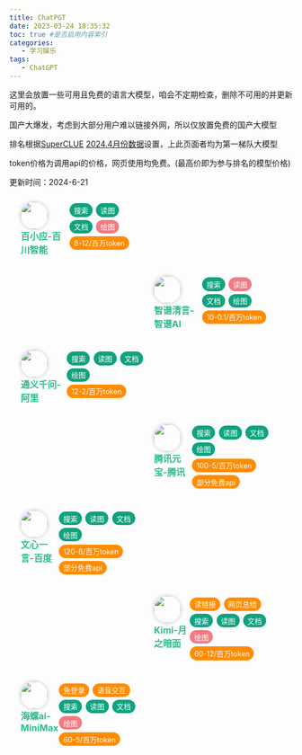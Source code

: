 ```yaml
---
title: ChatPGT
date: 2023-03-24 18:35:32
toc: true #是否启用内容索引
categories:
   - 学习娱乐
tags:
   - ChatGPT
---
```


这里会放置一些可用且免费的语言大模型，咱会不定期检查，删除不可用的并更新可用的。

国产大爆发，考虑到大部分用户难以链接外网，所以仅放置免费的国产大模型

排名根据[SuperCLUE](https://github.com/CLUEbenchmark/SuperCLUE?tab=readme-ov-file)  [2024.4月份数据](https://www.cluebenchmarks.com/superclue_2404)设置，上此页面者均为第一梯队大模型

token价格为调用api的价格，网页使用均免费。(最高价即为参与排名的模型价格)

更新时间：2024-6-21

<div class="post-body">
   <div id="links">
      <style>
         .tag {
           display: inline-block;
           float: left;  
           padding: 0.2em 0.6em; 
           border-radius: 1em;
           background-color: #0fa37f; /* 添加绿色底色 */
           font-size: 0.8em;
           color: #fff;  /* 白色字体 */
           margin: 0.2em 0.5em 0.2em 0; /* 上0.2em 右0.5em 下0.2em 左0 */ 
         }
         .tagj {
           display: inline-block;
           float: left;  
           padding: 0.2em 0.6em; 
           border-radius: 1em;
           background-color: #FF8C00; /* 添加绿色底色 */
           font-size: 0.8em;
           color: #fff;  /* 白色字体 */
           margin: 0.2em 0.5em 0.2em 0; /* 上0.2em 右0.5em 下0.2em 左0 */ 
         }
         .tagx {
           display: inline-block;
           float: left;  
           padding: 0.2em 0.6em; 
           border-radius: 1em;
           background-color: #f07c82; /* 添加绿色底色 */
           font-size: 0.8em;
           color: #fff;  /* 白色字体 */
           margin: 0.2em 0.5em 0.2em 0; /* 上0.2em 右0.5em 下0.2em 左0 */ 
         }
         .tagxx {
           display: inline-block;
           float: left;  
           padding: 0.2em 0.6em; 
           border-radius: 1em;
           background-color: #eea2a4; /* 添加绿色底色 */
           font-size: 0.8em;
           color: #fff;  /* 白色字体 */
           margin: 0.2em 0.5em 0.2em 0; /* 上0.2em 右0.5em 下0.2em 左0 */ 
         }
         .clearfix::after {
           content: "";
           clear: both;
           display: table; 
         }
         .special {/* 灰色标签 */
           background-color: #d9d9d9;
           color: #fff; 
         }  
         .links-content{
         margin-top:1rem;
         }
         .link-navigation::after {
         content: " ";
         display: block;
         clear: both;
         }
         .card {
         width: 45%;
         font-size: 1rem;
         padding: 10px 20px;
         border-radius: 10px;
         transition-duration: 0.15s;
         margin-bottom: 1rem;
         display:flex;
         }
         .card:nth-child(odd) {
         float: left;
         }
         .card:nth-child(even) {
         float: right;
         }
         .card:hover {
         transform: scale(1.1);
         box-shadow: 0 2px 6px 0 rgba(0, 0, 0, 0.12), 0 0 6px 0 rgba(0, 0, 0, 0.04);
         }
         .card a {
         border:none;
         }
         .card .ava {/* 头像 */
         width: 3rem!important;
         height: 3rem!important;
         margin:0!important;
         margin-right: 1em!important;
            border-radius: 50%;
            /* 圆角↑  */
            box-shadow: 0 0 4px 3px #e4e4e4;
         }
         .card .card-header {/* 灰色块 */
         font-style: italic;
         overflow: hidden;
         width: 100%;         /*border-radius:50px;*/
         }
         .card .card-header a {
         font-style: normal;
         color: #2bbc8a;
         font-weight: bold;
         text-decoration: none;
         }
         .card .card-name a {
         font-style: normal;
         color: #2bbc8a;
         font-weight: bold;
         text-decoration: none;
         }
         .card .card-header a:hover {
         color: #d480aa;
         text-decoration: none;
         }
         .card .card-header .info {
         font-style:normal;
         color:#a3a3a3;
         font-size:14px;
         min-width: 0;
         overflow: hidden;
         white-space: nowrap;
         }
      </style>
      <div class="links-content">
         <div class="link-navigation">
            <!--<div class="card" style="width: 100%;">
                <div style="float: left">
                    <img class="ava" src="https://ca.slack-edge.com/T052WH244T0-U052NKA4PL7-fa274978c0ca-48" />
                    <div class="card-name" style="display: inline-block;"> 
                        <a href="https://evelynall.github.io/2023/04/14/ChatGPT平替/">Claude-ChatGPT平替(无限制、无需翻墙，约等于GPT 3.5)</a>
                    </div>
                </div>
                <div class="clearfix">
                     <div class="tag">无限制</div> 
                     <div class="tag">连续对话</div>  
                     <div class="tag">下载对话</div>
                     <div class="tag">多个对话</div> 
                </div>
            </div>-->
          <div class="card">
                <div style="float: left">
                    <img class="ava" src="https://cdn.baichuan-ai.com/build/_next/static/media/logo.ce66885d.png" />
                    <div class="card-name" style="display: inline-block;"> 
                        <a href="https://ying.baichuan-ai.com/chat?from=home">百小应-百川智能</a>
                    </div>
                </div>
                <div class="clearfix">
                     <div class="tag">搜索</div> 
                     <div class="tag">读图</div> 
                     <div class="tag">文档</div> 
                     <div class="tagx">绘图</div>
                     <div class="tagj">8-12/百万token</div> 
                </div>
            </div>
            <div class="card">
                <div style="float: left">
                    <img class="ava" src="https://open.bigmodel.cn//img/icons/favicon-32x32.png" />
                    <div class="card-name" style="display: inline-block;"> 
                        <a href="https://chatglm.cn/main/alltoolsdetail">智谱清言-智谱AI</a>
                    </div>
                </div>
                <div class="clearfix">
                     <div class="tag">搜索</div> 
                     <div class="tagx">读图</div> 
                     <div class="tag">文档</div>
                     <div class="tag">绘图</div>
                     <div class="tagj">10-0.1/百万token</div>
                </div>
            </div>
            <div class="card">
                <div style="float: left">
                    <img class="ava" src="https://img.alicdn.com/imgextra/i4/O1CN01FOwagl1XBpyVA2QVy_!!6000000002886-2-tps-512-512.png" />
                    <div class="card-name" style="display: inline-block;"> 
                        <a href="https://tongyi.aliyun.com/qianwen/">通义千问-阿里</a>
                    </div>
                </div>
                <div class="clearfix">
                     <div class="tag">搜索</div> 
                     <div class="tag">读图</div> 
                     <div class="tag">文档</div>
                     <div class="tag">绘图</div>
                     <div class="tagj">12-2/百万token</div>
                </div>
            </div>
                        <div class="card">
                <div style="float: left">
                    <img class="ava" src="https://yuanbao.tencent.com/favicon.ico" />
                    <div class="card-name" style="display: inline-block;"> 
                        <a href="https://yuanbao.tencent.com/chat">腾讯元宝-腾讯</a>
                    </div>
                </div>
                <div class="clearfix">
                     <div class="tag">搜索</div> 
                     <div class="tag">读图</div> 
                     <div class="tag">文档</div>
                     <div class="tag">绘图</div>
                     <div class="tagj">100-5/百万token</div>
                     <div class="tagj">部分免费api</div>
                </div>
            </div>
            <div class="card">
                <div style="float: left">
                    <img class="ava" src="https://nlp-eb.cdn.bcebos.com/logo/favicon.ico" />
                    <div class="card-name" style="display: inline-block;"> 
                        <a href="https://yiyan.baidu.com/">文心一言-百度</a>
                    </div>
                </div>
                <div class="clearfix">
                     <div class="tag">搜索</div> 
                     <div class="tag">读图</div> 
                     <div class="tag">文档</div>
                     <div class="tag">绘图</div>
                     <div class="tagj">120-8/百万token</div>
                     <div class="tagj">部分免费api</div>
                </div>
            </div>
            <div class="card">
                <div style="float: left">
                    <img class="ava" src="https://statics.moonshot.cn/kimi-chat/favicon.ico" />
                    <div class="card-name" style="display: inline-block;"> 
                        <a href="https://kimi.moonshot.cn/">Kimi-月之暗面</a>
                    </div>
                </div>
                <div class="clearfix">
                     <div class="tagj">读链接</div>
                     <div class="tagj">网页总结</div>
                     <div class="tag">搜索</div> 
                     <div class="tag">读图</div> 
                     <div class="tag">文档</div>
                     <div class="tagx">绘图</div>
                     <div class="tagj">60-12/百万token</div>
                </div>
            </div>
            <div class="card">
                <div style="float: left">
                    <img class="ava" src="https://hailuoai.com//assets/logo/favicon.png" />
                    <div class="card-name" style="display: inline-block;"> 
                        <a href="https://hailuoai.com/">海螺ai-MiniMax</a>
                    </div>
                </div>
                <div class="clearfix">
                     <div class="tagj">免登录</div>
                     <div class="tagj">语音交互</div>
                     <div class="tag">搜索</div> 
                     <div class="tag">读图</div> 
                     <div class="tag">文档</div>
                     <div class="tagx">绘图</div>
                     <div class="tagj">60-5/百万token</div>
                </div>
            </div>
         </div>
      </div>
   </div>
</div>